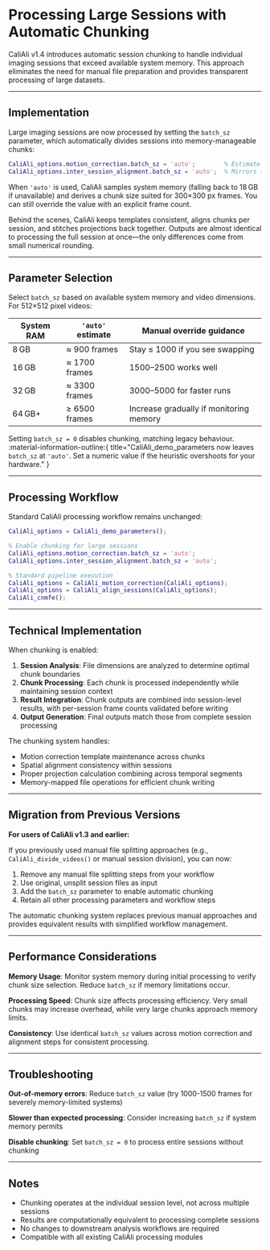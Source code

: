 # Processing Large Sessions with Automatic Chunking

CaliAli v1.4 introduces automatic session chunking to handle individual imaging sessions that exceed available system memory. This approach eliminates the need for manual file preparation and provides transparent processing of large datasets.

---

## Implementation

Large imaging sessions are now processed by setting the `batch_sz` parameter, which automatically divides sessions into memory-manageable chunks:

```matlab
CaliAli_options.motion_correction.batch_sz = 'auto';        % Estimate from available RAM
CaliAli_options.inter_session_alignment.batch_sz = 'auto';  % Mirrors the estimate
```

When `'auto'` is used, CaliAli samples system memory (falling back to 18 GB if unavailable) and derives a chunk size suited for 300×300 px frames. You can still override the value with an explicit frame count.

Behind the scenes, CaliAli keeps templates consistent, aligns chunks per session, and stitches projections back together. Outputs are almost identical to processing the full session at once—the only differences come from small numerical rounding.

---

## Parameter Selection

Select `batch_sz` based on available system memory and video dimensions. For 512×512 pixel videos:

| System RAM | `'auto'` estimate | Manual override guidance |
|------------|-------------------|--------------------------|
| 8 GB       | ≈ 900 frames      | Stay ≤ 1000 if you see swapping |
| 16 GB      | ≈ 1700 frames     | 1500–2500 works well     |
| 32 GB      | ≈ 3300 frames     | 3000–5000 for faster runs |
| 64 GB+     | ≥ 6500 frames     | Increase gradually if monitoring memory |

Setting `batch_sz = 0` disables chunking, matching legacy behaviour. :material-information-outline:{ title="CaliAli_demo_parameters now leaves `batch_sz` at `'auto'`. Set a numeric value if the heuristic overshoots for your hardware." }

---

## Processing Workflow

Standard CaliAli processing workflow remains unchanged:

```matlab
CaliAli_options = CaliAli_demo_parameters();

% Enable chunking for large sessions
CaliAli_options.motion_correction.batch_sz = 'auto';
CaliAli_options.inter_session_alignment.batch_sz = 'auto';

% Standard pipeline execution
CaliAli_options = CaliAli_motion_correction(CaliAli_options);
CaliAli_options = CaliAli_align_sessions(CaliAli_options);
CaliAli_cnmfe();
```

---

## Technical Implementation

When chunking is enabled:

1. **Session Analysis**: File dimensions are analyzed to determine optimal chunk boundaries
2. **Chunk Processing**: Each chunk is processed independently while maintaining session context
3. **Result Integration**: Chunk outputs are combined into session-level results, with per-session frame counts validated before writing
4. **Output Generation**: Final outputs match those from complete session processing

The chunking system handles:
- Motion correction template maintenance across chunks
- Spatial alignment consistency within sessions  
- Proper projection calculation combining across temporal segments
- Memory-mapped file operations for efficient chunk writing

---

## Migration from Previous Versions

**For users of CaliAli v1.3 and earlier:**

If you previously used manual file splitting approaches (e.g., `CaliAli_divide_videos()` or manual session division), you can now:

1. Remove any manual file splitting steps from your workflow
2. Use original, unsplit session files as input
3. Add the `batch_sz` parameter to enable automatic chunking
4. Retain all other processing parameters and workflow steps

The automatic chunking system replaces previous manual approaches and provides equivalent results with simplified workflow management.

---

## Performance Considerations

**Memory Usage**: Monitor system memory during initial processing to verify chunk size selection. Reduce `batch_sz` if memory limitations occur.

**Processing Speed**: Chunk size affects processing efficiency. Very small chunks may increase overhead, while very large chunks approach memory limits.

**Consistency**: Use identical `batch_sz` values across motion correction and alignment steps for consistent processing.

---

## Troubleshooting

**Out-of-memory errors**: Reduce `batch_sz` value (try 1000-1500 frames for severely memory-limited systems)

**Slower than expected processing**: Consider increasing `batch_sz` if system memory permits

**Disable chunking**: Set `batch_sz = 0` to process entire sessions without chunking

---

## Notes

- Chunking operates at the individual session level, not across multiple sessions
- Results are computationally equivalent to processing complete sessions  
- No changes to downstream analysis workflows are required
- Compatible with all existing CaliAli processing modules
